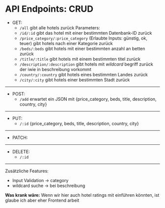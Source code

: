# API Endpoints: CRUD

- GET:
  - `/all` gibt alle hotels zurück
  Parameters:
  - `/id/:id` gibt das hotel mit einer bestimmten Datenbank-ID zurück
  - `/price_category/:price_category` (Erlaubte Inputs: günstig, ok, teuer) gibt hotels nach einer Kategorie zurück
  - `/beds/:beds` gibt hotels mit einer bestimmten anzahl an betten zurück
  - `/title/:title` gibt hotels mit einem bestimmten titel zurück
  - `/description/:description` gibt hotels mit *wildcard* begriff zurück der iwie in beschreibung vorkommt
  - `/country/:country` gibt hotels eines bestimmten Landes zurück
  - `/city/:city` gibt hotels einer bestimmten Stadt zurück
---
- POST:
    - `/add` erwartet ein JSON mit {price_category, beds, title, description, country, city}
---
- PUT:
  - `/:id` {price_category, beds, title, description, country, city}
---
- PATCH:
---
- DELETE:
  - `/:id`
---

Zusätzliche Features:
- Input Validation -> category
- wildcard suche -> bei beschreibung
  
**Was krank wäre:** Wenn wir hier auch hotel ratings mit einführen könnten, ist glaube ich aber eher Frontend arbeit
